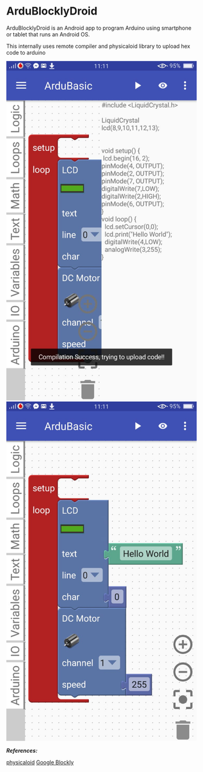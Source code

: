 # ArduBlocklyDroid
ArduBlocklyDroid is an Android app to program Arduino using smartphone or tablet that runs an Android OS.

This internally uses remote compiler and physicaloid library to upload hex code to arduino

![](images/eg1.jpeg)
![](images/eg2.jpeg)

***References:***

[physicaloid](https://github.com/cattaka/PhysicaloidVc)
[Google Blockly](https://github.com/google/blockly)
